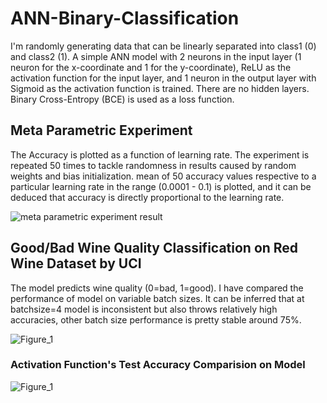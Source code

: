 # ANN-Binary-Classification

I'm randomly generating data that can be linearly separated into class1 (0) and class2 (1). 
 A simple ANN model with 2 neurons in the input layer (1 neuron for the x-coordinate and 1 for the y-coordinate), ReLU as the activation function for the input layer, and 1 neuron in the output layer with Sigmoid as the activation function is trained.
 There are no hidden layers. Binary Cross-Entropy (BCE) is used as a loss function. 

## Meta Parametric Experiment
The Accuracy is plotted as a function of learning rate. The experiment is repeated 50 times to tackle randomness in results caused by random weights and bias initialization. mean of 50 accuracy values respective to a particular learning rate in the range (0.0001 - 0.1) is plotted, and it can be deduced that accuracy is directly proportional to the learning rate.   

![meta parametric experiment result](https://github.com/nishit3/ANN-Binary-Classification/assets/90385616/058ac05c-98e3-43d4-9cf9-856d4941dfae)

## Good/Bad Wine Quality Classification on Red Wine Dataset by UCI

The model predicts wine quality (0=bad, 1=good). I have compared the performance of model on variable batch sizes. It can be inferred that at batchsize=4 model is inconsistent but also throws relatively high accuracies, other batch size performance is pretty stable around 75%.

![Figure_1](https://github.com/nishit3/ANN-Binary-Classification/assets/90385616/0eba27ae-2e3c-4d52-82b4-f3781b7901f7)

### Activation Function's Test Accuracy Comparision on Model

![Figure_1](https://github.com/nishit3/ANN-Binary-Classification/assets/90385616/a6f5bb93-c53c-4244-94b4-3727d4c30b49)
